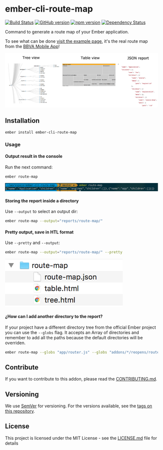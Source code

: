 # ember-cli-route-map

[![Build Status](https://travis-ci.org/BBVAEngineering/ember-cli-route-map.svg?branch=master)](https://travis-ci.org/BBVAEngineering/ember-cli-route-map)
[![GitHub version](https://badge.fury.io/gh/BBVAEngineering%2Fember-cli-route-map.svg)](https://badge.fury.io/gh/BBVAEngineering%2Fember-cli-route-map)
[![npm version](https://badge.fury.io/js/ember-cli-route-map.svg)](https://badge.fury.io/js/ember-cli-route-map)
[![Dependency Status](https://david-dm.org/BBVAEngineering/ember-cli-route-map.svg)](https://david-dm.org/BBVAEngineering/ember-cli-route-map)

Command to generate a route map of your Ember application.

To see what can be done [visit the example page](https://bbvaengineering.github.io/ember-cli-route-map/), it's the real route map from the [BBVA Mobile App](https://movil.bbva.es/)!

![ember-cli-route-map](./assets/ember-cli-route-map.jpg)

## Installation

```
ember install ember-cli-route-map
```

### Usage

#### Output result in the console

Run the next command:

```bash
ember route-map
```

![console](./assets/console.png)

#### Storing the report inside a directory

Use `--output` to select an output dir:

```bash
ember route-map --output="reports/route-map/"
```

#### Pretty output, save in HTL format

Use `--pretty` and `--output`:

```bash
ember route-map --output="reports/route-map/" --pretty
```

![console](./assets/reports.png)

#### ¿How can I add another directory to the report?

If your project have a different directory tree from the official Ember project you can use the `--globs` flag.
It accepts an Array of directories and remember to add all the paths because the default directories will be overriden.

```bash
ember route-map --globs "app/router.js" --globs "addons/*/reopens/router.js" --globs "lib/*/addon/routes/routes.js"
```

## Contribute

If you want to contribute to this addon, please read the [CONTRIBUTING.md](CONTRIBUTING.md).

## Versioning

We use [SemVer](http://semver.org/) for versioning. For the versions available, see the [tags on this repository](https://github.com/BBVAEngineering/ember-cli-remark/tags).

## License

This project is licensed under the MIT License - see the [LICENSE.md](LICENSE.md) file for details
